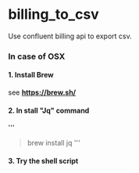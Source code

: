 # billing_to_csv
Use confluent billing api to export csv.

### In case of OSX

#### 1. Install Brew
see **https://brew.sh/**

#### 2. In stall "Jq" command
'''
> brew install jq
'''
#### 3. Try the shell script
